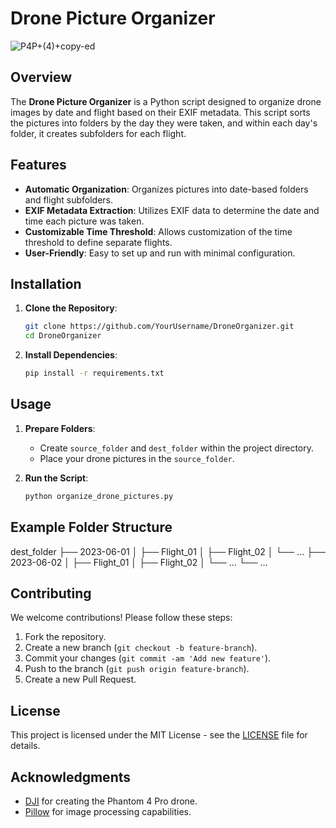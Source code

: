 # Drone Picture Organizer


![P4P+(4)+copy-ed](https://github.com/msherif503/P4P_Python_Sorting/assets/69431662/de3c60fb-0f1e-4175-996d-ba7ec3c17eb8)

## Overview

The **Drone Picture Organizer** is a Python script designed to organize drone images by date and flight based on their EXIF metadata. This script sorts the pictures into folders by the day they were taken, and within each day's folder, it creates subfolders for each flight.

## Features

- **Automatic Organization**: Organizes pictures into date-based folders and flight subfolders.
- **EXIF Metadata Extraction**: Utilizes EXIF data to determine the date and time each picture was taken.
- **Customizable Time Threshold**: Allows customization of the time threshold to define separate flights.
- **User-Friendly**: Easy to set up and run with minimal configuration.

## Installation

1. **Clone the Repository**:
    ```bash
    git clone https://github.com/YourUsername/DroneOrganizer.git
    cd DroneOrganizer
    ```

2. **Install Dependencies**:
    ```bash
    pip install -r requirements.txt
    ```

## Usage

1. **Prepare Folders**:
    - Create `source_folder` and `dest_folder` within the project directory.
    - Place your drone pictures in the `source_folder`.

2. **Run the Script**:
    ```bash
    python organize_drone_pictures.py
    ```

## Example Folder Structure


dest_folder
├── 2023-06-01
│   ├── Flight_01
│   ├── Flight_02
│   └── ...
├── 2023-06-02
│   ├── Flight_01
│   ├── Flight_02
│   └── ...
└── ...


## Contributing

We welcome contributions! Please follow these steps:

1. Fork the repository.
2. Create a new branch (`git checkout -b feature-branch`).
3. Commit your changes (`git commit -am 'Add new feature'`).
4. Push to the branch (`git push origin feature-branch`).
5. Create a new Pull Request.

## License

This project is licensed under the MIT License - see the [LICENSE](LICENSE) file for details.

## Acknowledgments

- [DJI](https://www.dji.com/) for creating the Phantom 4 Pro drone.
- [Pillow](https://python-pillow.org/) for image processing capabilities.
